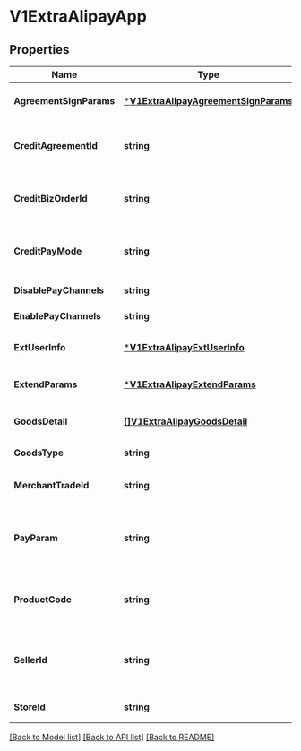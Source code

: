 # V1ExtraAlipayApp

## Properties
Name | Type | Description | Notes
------------ | ------------- | ------------- | -------------
**AgreementSignParams** | [***V1ExtraAlipayAgreementSignParams**](v1ExtraAlipayAgreementSignParams.md) |  | [optional] [default to null]
**CreditAgreementId** | **string** | [ONLY IN RESPONSE] 信用支付协议号 | [default to null]
**CreditBizOrderId** | **string** | [ONLY IN RESPONSE] 信用支付业务订单号 | [default to null]
**CreditPayMode** | **string** | [ONLY IN RESPONSE] 信用支付模式 | [default to null]
**DisablePayChannels** | **string** | 禁用渠道 | [default to null]
**EnablePayChannels** | **string** | 可用渠道 | [default to null]
**ExtUserInfo** | [***V1ExtraAlipayExtUserInfo**](v1ExtraAlipayExtUserInfo.md) |  | [optional] [default to null]
**ExtendParams** | [***V1ExtraAlipayExtendParams**](v1ExtraAlipayExtendParams.md) |  | [optional] [default to null]
**GoodsDetail** | [**[]V1ExtraAlipayGoodsDetail**](v1ExtraAlipayGoodsDetail.md) | 商品明细列表 | [optional] [default to null]
**GoodsType** | **string** | 商品类型 | [default to null]
**MerchantTradeId** | **string** | [ONLY IN RESPONSE] 商户订单号 | [default to null]
**PayParam** | **string** | [ONLY IN RESPONSE] App 用于拉起支付的请求字符串 | [default to null]
**ProductCode** | **string** | 销售产品码，商家和支付宝签约的产品码 | [default to null]
**SellerId** | **string** | [ONLY IN RESPONSE] 支付宝卖家支付宝用户ID | [default to null]
**StoreId** | **string** | 商户门店编号 | [default to null]

[[Back to Model list]](../README.md#documentation-for-models) [[Back to API list]](../README.md#documentation-for-api-endpoints) [[Back to README]](../README.md)


